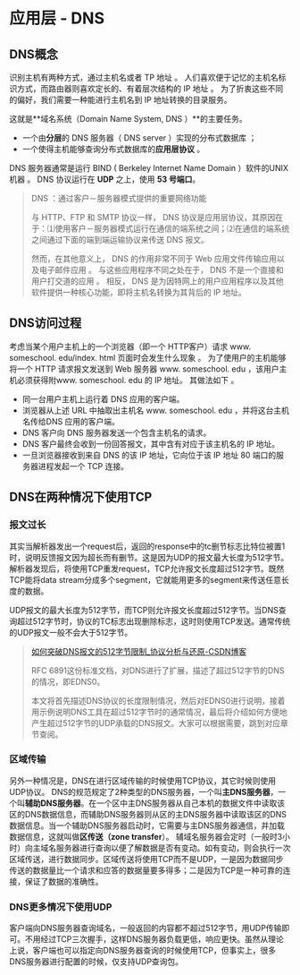 # 应用层 - DNS

## DNS概念

识别主机有两种方式，通过主机名或者 TP 地址 。 人们喜欢便于记忆的主机名标识方式，而路由器则喜欢定长的、有着层次结构的 IP 地址 。 为了折衷这些不同的偏好，我们需要一种能进行主机名到 IP 地址转换的目录服务。

这就是**域名系统（Domain Name System, DNS ）**的主要任务。 

+ 一个由**分层**的 DNS 服务器（ DNS server ）实现的分布式数据库 ； 
+ 一个使得主机能够查询分布式数据库的**应用层协议** 。

DNS 服务器通常是运行 BIND ( Berkeley Internet Name Domain ）软件的UNIX 机器 。 DNS 协议运行在 **UDP** 之上，使用 **53 号端口**。

> DNS ：通过客户－服务器模式提供的重要网络功能
>
> 与 HTTP、FTP 和 SMTP 协议一样， DNS 协议是应用层协议，其原因在于：⑴使用客户－服务器模式运行在通信的端系统之间；⑵在通信的端系统之间通过下面的端到端运输协议来传送 DNS 报文。
>
>  然而，在其他意义上， DNS 的作用非常不同于 Web 应用文件传输应用以及电子邮件应用 。 与这些应用程序不同之处在于， DNS 不是一个直接和用户打交道的应用 。 相反， DNS 是为因特网上的用户应用程序以及其他软件提供一种核心功能，即将主机名转换为其背后的 IP 地址。

## DNS访问过程

考虑当某个用户主机上的一个浏览器（即一个 HTTP客户）请求 www. someschool. edu/index. html 页面时会发生什么现象 。 为了使用户的主机能够将一个 HTTP 请求报文发送到 Web 服务器 www. someschool. edu ，该用户主机必须获得附www. someschool. edu 的 IP 地址。 其做法如下 。

+ 同一台用户主机上运行着 DNS 应用的客户端。
+ 浏览器从上述 URL 中抽取出主机名 www. someschool. edu ，并将这台主机名传给DNS 应用的客户端。
+ DNS 客户向 DNS 服务器发送一个包含主机名的请求。
+ DNS 客户最终会收到一份回答报文，其中含有对应于该主机名的 IP 地址。
+ 一旦浏览器接收到来自 DNS 的该 IP 地址，它向位于该 IP 地址 80 端口的服务器进程发起一个 TCP 连接。

## DNS在两种情况下使用TCP

### 报文过长

其实当解析器发出一个request后，返回的response中的tc删节标志比特位被置1时，说明反馈报文因为超长而有删节。这是因为UDP的报文最大长度为512字节。解析器发现后，将使用TCP重发request，TCP允许报文长度超过512字节。既然TCP能将data stream分成多个segment，它就能用更多的segment来传送任意长度的数据。

UDP报文的最大长度为512字节，而TCP则允许报文长度超过512字节。当DNS查询超过512字节时，协议的TC标志出现删除标志，这时则使用TCP发送。通常传统的UDP报文一般不会大于512字节。

> [如何突破DNS报文的512字节限制_协议分析与还原-CSDN博客](https://blog.csdn.net/yeyiqun/article/details/99310372)
>
> RFC 6891这份标准文档，对DNS进行了扩展，描述了超过512字节的DNS的情况，即EDNS0。
>
> 本文将首先描述DNS协议的长度限制情况，然后对EDNS0进行说明，接着用示例说明DNS工具在超过512字节时的通常情况，最后将介绍如何方便地产生超过512字节的UDP承载的DNS报文。大家可以根据需要，跳到对应章节查阅。

### 区域传输

另外一种情况是，DNS在进行区域传输的时候使用TCP协议，其它时候则使用UDP协议。
DNS的规范规定了2种类型的DNS服务器，一个叫**主DNS服务器**，一个叫**辅助DNS服务器**。在一个区中主DNS服务器从自己本机的数据文件中读取该区的DNS数据信息，而辅助DNS服务器则从区的主DNS服务器中读取该区的DNS数据信息。当一个辅助DNS服务器启动时，它需要与主DNS服务器通信，并加载数据信息，这就叫做**区传送（zone transfer**）。
辅域名服务器会定时（一般时3小时）向主域名服务器进行查询以便了解数据是否有变动。如有变动，则会执行一次区域传送，进行数据同步。区域传送将使用TCP而不是UDP，一是因为数据同步传送的数据量比一个请求和应答的数据量要多得多；二是因为TCP是一种可靠的连接，保证了数据的准确性。

### DNS更多情况下使用UDP

客户端向DNS服务器查询域名，一般返回的内容都不超过512字节，用UDP传输即可。不用经过TCP三次握手，这样DNS服务器负载更低，响应更快。虽然从理论上说，客户端也可以指定向DNS服务器查询的时候使用TCP，但事实上，很多DNS服务器进行配置的时候，仅支持UDP查询包。